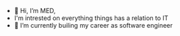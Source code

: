 - 👋 Hi, I’m MED, 
- I'm intrested on everything things has a relation to IT 
- 🌱 I’m currently builing my career as software engineer
<!---
mohamedMT55/mohamedMT55 is a ✨ special ✨ repository because its `README.md` (this file) appears on your GitHub profile.
You can click the Preview link to take a look at your changes.
--->
